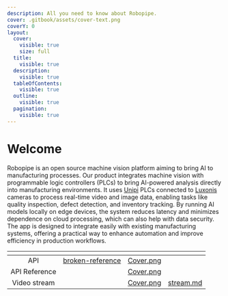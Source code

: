 ```yaml
---
description: All you need to know about Robopipe.
cover: .gitbook/assets/cover-text.png
coverY: 0
layout:
  cover:
    visible: true
    size: full
  title:
    visible: true
  description:
    visible: true
  tableOfContents:
    visible: true
  outline:
    visible: true
  pagination:
    visible: true
---
```


# Welcome

Robopipe is an open source machine vision platform aiming to bring AI to manufacturing processes. Our product integrates machine vision with programmable logic controllers (PLCs) to bring AI-powered analysis directly into manufacturing environments. It uses [Unipi](https://www.unipi.technology/cs/) PLCs connected to [Luxonis](https://www.luxonis.com/) cameras to process real-time video and image data, enabling tasks like quality inspection, defect detection, and inventory tracking. By running AI models locally on edge devices, the system reduces latency and minimizes dependence on cloud processing, which can also help with data security. The app is designed to integrate easily with existing manufacturing systems, offering a practical way to enhance automation and improve efficiency in production workflows.

<table data-view="cards" data-full-width="false"><thead><tr><th align="center"></th><th data-hidden data-type="content-ref"></th><th data-hidden data-card-cover data-type="files"></th><th data-hidden data-card-target data-type="content-ref"></th></tr></thead><tbody><tr><td align="center">API</td><td><a href="broken-reference/">broken-reference</a></td><td><a href=".gitbook/assets/Cover.png">Cover.png</a></td><td></td></tr><tr><td align="center">API Reference</td><td></td><td><a href=".gitbook/assets/Cover.png">Cover.png</a></td><td></td></tr><tr><td align="center">Video stream</td><td></td><td><a href=".gitbook/assets/Cover.png">Cover.png</a></td><td><a href="api/api-reference/stream.md">stream.md</a></td></tr></tbody></table>
